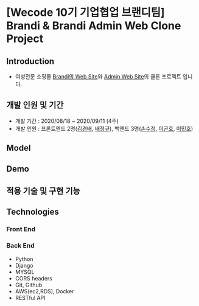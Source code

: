 # [Wecode 10기 기업협업 브랜디팀] <br /> Brandi & Brandi Admin Web Clone Project
## Introduction
-   여성전문 쇼핑몰 [Brandi의 Web Site](https://www.brandi.co.kr/)와 [Admin Web Site](http://admin.brandi.co.kr/)의 클론 프로젝트 입니다.

## 개발 인원 및 기간
-   개발 기간 : 2020/08/18 ~ 2020/09/11 (4주)
-   개발 인원 : 프론트엔드 2명([김경배](https://github.com/rudqo14), [배정규](https://github.com/junggyoo)), 백엔드 3명([손수정](https://github.com/soojung601), [이곤호](https://github.com/sincerity10), [이민호](https://github.com/minho-lee0716))

## Model

## Demo

## 적용 기술 및 구현 기능


## Technologies
### Front End
### Back End
- Python
- Django
- MYSQL
- CORS headers
- Git, Github
- AWS(ec2,RDS), Docker
- RESTful API
